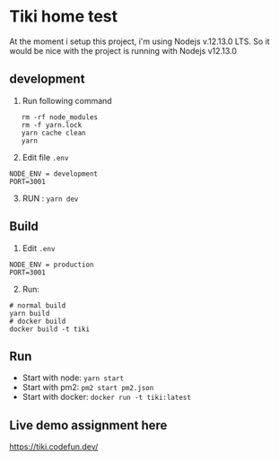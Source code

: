 # Tiki home test

At the moment i setup this project, i'm using Nodejs v.12.13.0 LTS. So it would be nice with the project is running with Nodejs v12.13.0
## development
1. Run following command
```
   rm -rf node_modules
   rm -f yarn.lock
   yarn cache clean
   yarn

```

2. Edit file `.env`
```
NODE_ENV = development
PORT=3001
``` 
3. RUN : `yarn dev`

## Build

1. Edit `.env`
```
NODE_ENV = production
PORT=3001
```
2. Run: 
```
# normal build
yarn build
# docker build
docker build -t tiki
```
## Run
- Start with node: `yarn start`
- Start with pm2: `pm2 start pm2.json`
- Start with docker: `docker run -t tiki:latest`

## Live demo assignment here

https://tiki.codefun.dev/
